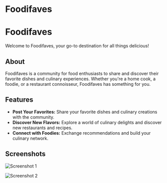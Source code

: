 # Foodifaves


# Foodifaves

Welcome to Foodifaves, your go-to destination for all things delicious!

## About

Foodifaves is a community for food enthusiasts to share and discover their favorite dishes and culinary experiences. Whether you're a home cook, a foodie, or a restaurant connoisseur, Foodifaves has something for you.

## Features

- **Post Your Favorites:** Share your favorite dishes and culinary creations with the community.
- **Discover New Flavors:** Explore a world of culinary delights and discover new restaurants and recipes.
- **Connect with Foodies:** Exchange recommendations and build your culinary network.


## Screenshots


![Screenshot 1](screenshots/screenshot1.png)

![Screenshot 2](screenshots/screenshot2.png)


